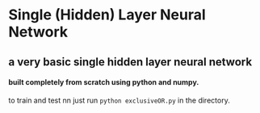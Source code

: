 # Single (Hidden) Layer Neural Network
## a very basic single hidden layer neural network 
#### built completely from scratch using python and numpy. 
to train and test nn just run ```python exclusiveOR.py``` in the directory.
